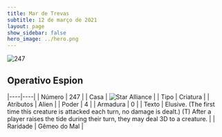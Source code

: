 ```yaml
---
title: Mar de Trevas
subtitle: 12 de março de 2021
layout: page
show_sidebar: false
hero_image: ../hero.png
---
```


![247](https://cdn.keyforgegame.com/media/card_front/pt/496_247_8PFJ3VJVQFVF_pt.png)

## Operativo Espion

|----|----|
| Número | 247 |
| Casa | ![Star Alliance](https://archonarcana.com/images/thumb/7/7d/Star_Alliance.png/22px-Star_Alliance.png "Aliança Estelar") |
| Tipo | Criatura |
| Atributos | Alien |
| Poder | 4 |
| Armadura | 0 |
| Texto | Elusive. (The first time this creature is attacked each turn, no damage is dealt.)  (T) After a player raises the tide during their turn, they may deal 3D to a creature. |
| Raridade | Gêmeo do Mal |
